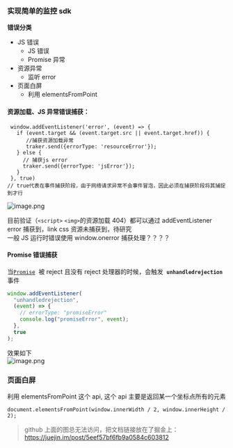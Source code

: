 ### 实现简单的监控 sdk

**错误分类**

- JS 错误
  - JS 错误
  - Promise 异常
- 资源异常
  - 监听 error
- 页面白屏
  - 利用 elementsFromPoint

#### 资源加载、JS 异常错误捕获：

```
 window.addEventListener('error', (event) => {
   if (event.target && (event.target.src || event.target.href)) {
      //捕获资源加载异常
      traker.send({errorType: 'resourceError'});
   } else {
     // 捕获js error
     traker.send({errorType: 'jsError'});
   }
 }, true)
// true代表在事件捕获阶段，由于网络请求异常不会事件冒泡，因此必须在捕获阶段将其捕捉到才行
```

![image.png](https://intranetproxy.alipay.com/skylark/lark/0/2020/png/105555/1590992622842-17e1f32e-ced5-4764-834c-640435102dbb.png#align=left&display=inline&height=135&margin=%5Bobject%20Object%5D&name=image.png&originHeight=270&originWidth=2628&size=394727&status=done&style=none&width=1314)<br />

目前验证（`<script>` `<img>`的资源加载 404）都可以通过 addEventListener error 捕获到，link css 资源未捕获到，待研究<br />一般 JS 运行时错误使用 window.onerror 捕获处理？？？？

#### Promise 错误捕获

当[`Promise`](https://developer.mozilla.org/zh-CN/docs/Web/JavaScript/Reference/Global_Objects/Promise)  被 reject 且没有 reject 处理器的时候，会触发  **`unhandledrejection`**  事件

```javascript
window.addEventListener(
  "unhandledrejection",
  (event) => {
    // errorType: "promiseError"
    console.log("promiseError", event);
  },
  true
);
```

效果如下<br />
![image.png](https://intranetproxy.alipay.com/skylark/lark/0/2020/png/105555/1590993639864-98b9fb06-9788-4829-9d0c-c09f97d560bf.png#align=left&display=inline&height=369&margin=%5Bobject%20Object%5D&name=image.png&originHeight=738&originWidth=2814&size=809068&status=done&style=none&width=1407)<br />

### 页面白屏

利用 elementsFromPoint 这个 api, 这个 api 主要是返回某一个坐标点所有的元素

```
document.elementsFromPoint(window.innerWidth / 2, window.innerHeight / 2);
```

> github 上面的图总无法访问，把文档链接放在了掘金上：https://juejin.im/post/5eef57bf6fb9a0584c603812

